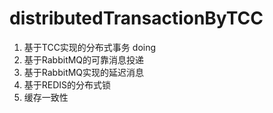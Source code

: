 # distributedTransactionByTCC
1. 基于TCC实现的分布式事务 doing
2. 基于RabbitMQ的可靠消息投递
3. 基于RabbitMQ实现的延迟消息
4. 基于REDIS的分布式锁
5. 缓存一致性

